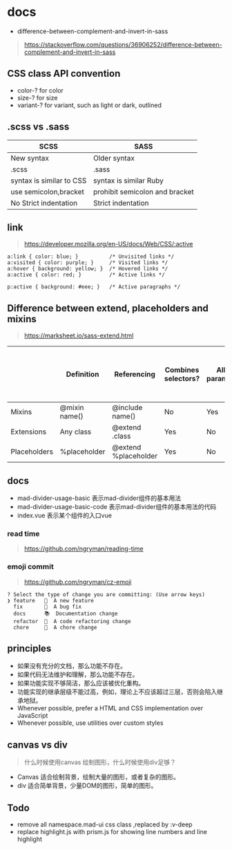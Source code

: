 # docs
- difference-between-complement-and-invert-in-sass
> https://stackoverflow.com/questions/36906252/difference-between-complement-and-invert-in-sass

## CSS class API convention

- color-? for color
- size-? for size
- variant-? for variant, such as light or dark, outlined

## .scss vs .sass
|SCSS|SASS|
|---|---|
| New syntax| Older syntax|
| .scss|.sass |
| syntax is similar to CSS| syntax is similar Ruby|
| use semicolon,bracket| prohibit semicolon and bracket|
| No Strict indentation| Strict indentation|

## link
> https://developer.mozilla.org/en-US/docs/Web/CSS/:active
```
a:link { color: blue; }          /* Unvisited links */
a:visited { color: purple; }     /* Visited links */
a:hover { background: yellow; }  /* Hovered links */
a:active { color: red; }         /* Active links */

p:active { background: #eee; }   /* Active paragraphs */
```

## Difference between extend, placeholders and mixins
> https://marksheet.io/sass-extend.html

|	|Definition	|Referencing|	Combines selectors?|	Allows parameters?|	Can be used on its own?|
|---|---|---|---|---|---|
|Mixins|	@mixin name()|	@include name()|	No|	Yes	|No|
|Extensions|	Any class|	@extend .class|	Yes|	No	|Yes|
|Placeholders|	%placeholder|	@extend %placeholder|	Yes	|No	|No|

## docs
- mad-divider-usage-basic 表示mad-divider组件的基本用法
- mad-divider-usage-basic-code 表示mad-divider组件的基本用法的代码
- index.vue 表示某个组件的入口vue

### read time
> https://github.com/ngryman/reading-time

### emoji commit
> https://github.com/ngryman/cz-emoji
```
? Select the type of change you are committing: (Use arrow keys)
❯ feature   🌟  A new feature
  fix       🐞  A bug fix
  docs      📚  Documentation change
  refactor  🎨  A code refactoring change
  chore     🔩  A chore change
```

## principles

- 如果没有充分的文档，那么功能不存在。
- 如果代码无法维护和理解，那么功能不存在。
- 如果功能实现不够简洁，那么应该被优化重构。
- 功能实现的继承层级不能过高，例如，理论上不应该超过三层，否则会陷入继承地狱。
- Whenever possible, prefer a HTML and CSS implementation over JavaScript
- Whenever possible, use utilities over custom styles

## canvas vs div
> 什么时候使用canvas 绘制图形，什么时候使用div足够？

- Canvas 适合绘制背景，绘制大量的图形，或者复杂的图形。
- div 适合简单背景，少量DOM的图形，简单的图形。

## Todo

- remove all namespace.mad-ui css class ,replaced by :v-deep
- replace highlight.js with prism.js for showing line numbers and line highlight